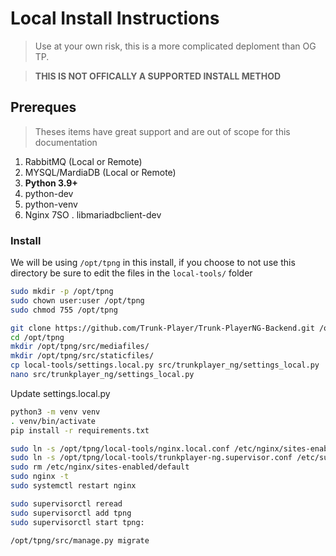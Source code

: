 # Local Install Instructions
> Use at your own risk, this is a more complicated deploment than OG TP. 

> **THIS IS NOT OFFICALLY A SUPPORTED INSTALL METHOD**

## Prereques
> Theses items have great support and are out of scope for this documentation
1. RabbitMQ (Local or Remote)
2. MYSQL/MardiaDB (Local or Remote)
3. **Python 3.9+**
4. python-dev
5. python-venv
6. Nginx
7SO . libmariadbclient-dev

### Install
We will be using `/opt/tpng` in this install, if you choose to not use this directory be sure to edit the files in the `local-tools/` folder

```bash
sudo mkdir -p /opt/tpng
sudo chown user:user /opt/tpng
sudo chmod 755 /opt/tpng
```


```bash
git clone https://github.com/Trunk-Player/Trunk-PlayerNG-Backend.git /opt/tpng
cd /opt/tpng
mkdir /opt/tpng/src/mediafiles/
mkdir /opt/tpng/src/staticfiles/
cp local-tools/settings.local.py src/trunkplayer_ng/settings_local.py
nano src/trunkplayer_ng/settings_local.py
```
Update settings.local.py


```bash
python3 -m venv venv
. venv/bin/activate
pip install -r requirements.txt
```

```bash
sudo ln -s /opt/tpng/local-tools/nginx.local.conf /etc/nginx/sites-enabled/
sudo ln -s /opt/tpng/local-tools/trunkplayer-ng.supervisor.conf /etc/supervisor/conf.d/
sudo rm /etc/nginx/sites-enabled/default
sudo nginx -t 
sudo systemctl restart nginx

sudo supervisorctl reread
sudo supervisorctl add tpng
sudo supervisorctl start tpng:

/opt/tpng/src/manage.py migrate
```

